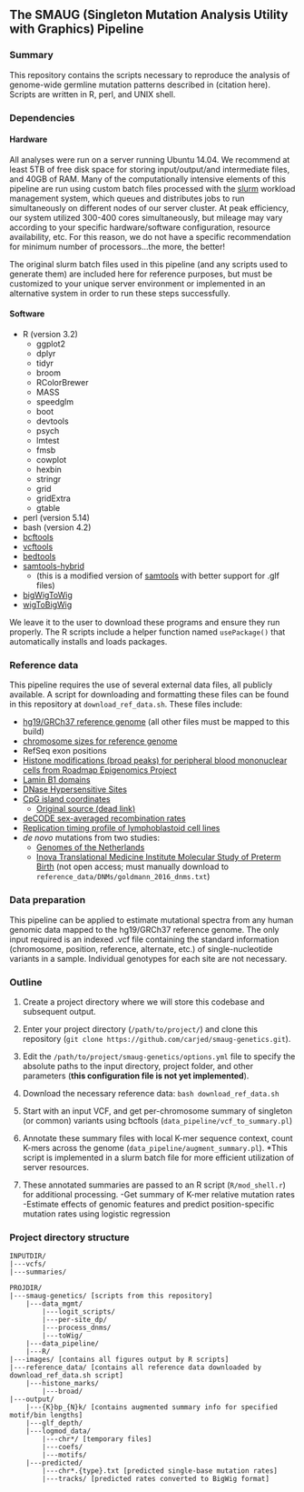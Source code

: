 ## The SMAUG (Singleton Mutation Analysis Utility with Graphics) Pipeline

### Summary

This repository contains the scripts necessary to reproduce the analysis of genome-wide germline mutation patterns described in (citation here). Scripts are written in R, perl, and UNIX shell.

### Dependencies

#### Hardware
All analyses were run on a server running Ubuntu 14.04. We recommend at least 5TB of free disk space for storing input/output/and intermediate files, and 40GB of RAM. Many of the computationally intensive elements of this pipeline are run using custom batch files processed with the [slurm](http://slurm.schedmd.com/slurm.html) workload management system, which queues and distributes jobs to run simultaneously on different nodes of our server cluster. At peak efficiency, our system utilized 300-400 cores simultaneously, but mileage may vary according to your specific hardware/software configuration, resource availability, etc. For this reason, we do not have a specific recommendation for minimum number of processors...the more, the better!

The original slurm batch files used in this pipeline (and any scripts used to generate them) are included here for reference purposes, but must be customized to your unique server environment or implemented in an alternative system in order to run these steps successfully.

#### Software
- R (version 3.2)
  - ggplot2
  - dplyr
  - tidyr
  - broom
  - RColorBrewer
  - MASS
  - speedglm
  - boot
  - devtools
  - psych
  - lmtest
  - fmsb
  - cowplot
  - hexbin
  - stringr
  - grid
  - gridExtra
  - gtable
- perl (version 5.14)
- bash (version 4.2)
- [bcftools](http://www.htslib.org/)
- [vcftools](https://vcftools.github.io/index.html)
- [bedtools](http://bedtools.readthedocs.io/en/latest/)
- [samtools-hybrid](https://github.com/statgen/samtools-0.1.7a-hybrid)
  - (this is a modified version of [samtools](http://www.htslib.org/) with better support for .glf files)
- [bigWigToWig](http://hgdownload.cse.ucsc.edu/admin/exe/linux.x86_64/bigWigToWig)
- [wigToBigWig](http://hgdownload.cse.ucsc.edu/admin/exe/linux.x86_64/wigToBigWig)

We leave it to the user to download these programs and ensure they run properly. The R scripts include a helper function named `usePackage()` that automatically installs and loads packages.

### Reference data

This pipeline requires the use of several external data files, all publicly available. A script for downloading and formatting these files can be found in this repository at `download_ref_data.sh`. These files include:

- [hg19/GRCh37 reference genome](ftp://ftp-trace.ncbi.nih.gov/1000genomes/ftp/technical/reference/human_g1k_v37.fasta.gz) (all other files must be mapped to this build)
- [chromosome sizes for reference genome](https://genome.ucsc.edu/goldenpath/help/hg19.chrom.sizes)
- RefSeq exon positions
- [Histone modifications (broad peaks) for peripheral blood mononuclear cells from Roadmap Epigenomics Project](http://egg2.wustl.edu/roadmap/data/byFileType/peaks/consolidated/broadPeak/)
- [Lamin B1 domains](http://hgdownload.cse.ucsc.edu/goldenPath/hg19/database/laminB1Lads.txt.gz)
- [DNase Hypersensitive Sites](http://hgdownload.cse.ucsc.edu/goldenpath/hg19/encodeDCC/wgEncodeRegDnaseClustered/wgEncodeRegDnaseClusteredV3.bed.gz)
- [CpG island coordinates](http://web.stanford.edu/class/bios221/data/model-based-cpg-islands-hg19.txt)
  - [Original source (dead link)](http://rafalab.jhsph.edu/CGI/)
- [deCODE sex-averaged recombination rates](http://hgdownload.cse.ucsc.edu/gbdb/hg19/decode/SexAveraged.bw)
- [Replication timing profile of lymphoblastoid cell lines](http://mccarrolllab.com/wp-content/uploads/2015/03/Koren-et-al-Table-S2.zip)
- *de novo* mutations from two studies:
  - [Genomes of the Netherlands](https://molgenis26.target.rug.nl/downloads/gonl_public/variants/release5.2/GoNL_DNMs.txt)
  - [Inova Translational Medicine Institute Molecular Study of Preterm Birth](http://www.nature.com/ng/journal/v48/n8/extref/ng.3597-S3.xlsx) (not open access; must manually download to `reference_data/DNMs/goldmann_2016_dnms.txt`)

### Data preparation

This pipeline can be applied to estimate mutational spectra from any human genomic data mapped to the hg19/GRCh37 reference genome. The only input required is an indexed .vcf file containing the standard information (chromosome, position, reference, alternate, etc.) of single-nucleotide variants in a sample. Individual genotypes for each site are not necessary.

### Outline
1. Create a project directory where we will store this codebase and subsequent output.

1. Enter your project directory (`/path/to/project/`) and clone this repository (`git clone https://github.com/carjed/smaug-genetics.git`).

1. Edit the `/path/to/project/smaug-genetics/options.yml` file to specify the absolute paths to the input directory, project folder, and other parameters (**this configuration file is not yet implemented**).

1. Download the necessary reference data:
  `bash download_ref_data.sh`

1. Start with an input VCF, and get per-chromosome summary of singleton (or common) variants using bcftools (`data_pipeline/vcf_to_summary.pl`)

1. Annotate these summary files with local K-mer sequence context, count  K-mers across the genome (`data_pipeline/augment_summary.pl`). *This script is implemented in a slurm batch file for more efficient utilization of server resources.

1. These annotated summaries are passed to an R script (`R/mod_shell.r`) for additional processing.
-Get summary of K-mer relative mutation rates
-Estimate effects of genomic features and predict position-specific mutation rates using logistic regression

### Project directory structure

```
INPUTDIR/
|---vcfs/
|---summaries/

PROJDIR/
|---smaug-genetics/ [scripts from this repository]
    |---data_mgmt/
        |---logit_scripts/
        |---per-site_dp/
        |---process_dnms/
        |---toWig/
    |---data_pipeline/
    |---R/
|---images/ [contains all figures output by R scripts]
|---reference_data/ [contains all reference data downloaded by download_ref_data.sh script]
    |---histone_marks/
        |---broad/
|---output/
    |---{K}bp_{N}k/ [contains augmented summary info for specified motif/bin lengths]
    |---glf_depth/
    |---logmod_data/
        |---chr*/ [temporary files]
        |---coefs/
        |---motifs/
    |---predicted/
        |---chr*.{type}.txt [predicted single-base mutation rates]
        |---tracks/ [predicted rates converted to BigWig format]
```
